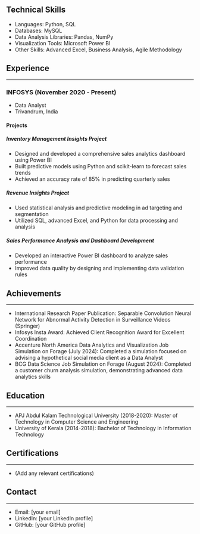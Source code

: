 ## Technical Skills
*   Languages: Python, SQL
*   Databases: MySQL
*   Data Analysis Libraries: Pandas, NumPy
*   Visualization Tools: Microsoft Power BI
*   Other Skills: Advanced Excel, Business Analysis, Agile Methodology
 
## Experience
---------------
 
### INFOSYS (November 2020 - Present)
*   Data Analyst
*   Trivandrum, India
 
#### Projects
##### Inventory Management Insights Project
*   Designed and developed a comprehensive sales analytics dashboard using Power BI
*   Built predictive models using Python and scikit-learn to forecast sales trends
*   Achieved an accuracy rate of 85% in predicting quarterly sales
 
##### Revenue Insights Project
*   Used statistical analysis and predictive modeling in ad targeting and segmentation
*   Utilized SQL, advanced Excel, and Python for data processing and analysis
 
##### Sales Performance Analysis and Dashboard Development
*   Developed an interactive Power BI dashboard to analyze sales performance
*   Improved data quality by designing and implementing data validation rules
 
## Achievements
--------------
 
*   International Research Paper Publication: Separable Convolution Neural Network for Abnormal Activity Detection in Surveillance Videos (Springer)
*   Infosys Insta Award: Achieved Client Recognition Award for Excellent Coordination
*   Accenture North America Data Analytics and Visualization Job Simulation on Forage (July 2024): Completed a simulation focused on advising a hypothetical social media client as a Data Analyst
*   BCG Data Science Job Simulation on Forage (August 2024): Completed a customer churn analysis simulation, demonstrating advanced data analytics skills
 
## Education
------------
 
*   APJ Abdul Kalam Technological University (2018-2020): Master of Technology in Computer Science and Engineering
*   University of Kerala (2014-2018): Bachelor of Technology in Information Technology
 
## Certifications
--------------
 
*   (Add any relevant certifications)
 
## Contact
---------
 
*   Email: [your email]
*   LinkedIn: [your LinkedIn profile]
*   GitHub: [your GitHub profile]
